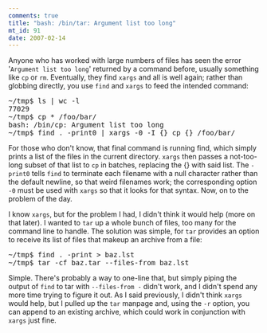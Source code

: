 ```yaml
--- 
comments: true
title: "bash: /bin/tar: Argument list too long"
mt_id: 91
date: 2007-02-14
---
```

Anyone who has worked with large numbers of files has seen the error '`Argument list too long`' returned by a command before, usually something like `cp` or `rm`.  Eventually, they find `xargs` and all is well again; rather than globbing directly, you use `find` and `xargs` to feed the intended command:

<pre>
~/tmp$ ls | wc -l
77029
~/tmp$ cp * /foo/bar/
bash: /bin/cp: Argument list too long
~/tmp$ find . -print0 | xargs -0 -I {} cp {} /foo/bar/
</pre>

For those who don't know, that final command is running find, which simply prints a list of the files in the current directory.  `xargs` then passes a not-too-long subset of that list to `cp` in batches, replacing the {} with said list.  The `-print0` tells `find` to terminate each filename with a null character rather than the default newline, so that weird filenames work; the corresponding option `-0` must be used with `xargs` so that it looks for that syntax.  Now, on to the problem of the day.

I know `xargs`, but for the problem I had, I didn't think it would help (more on that later).  I wanted to `tar` up a whole bunch of files, too many for the command line to handle.  The solution was simple, for `tar` provides an option to receive its list of files that makeup an archive from a file:

<pre>
~/tmp$ find . -print > baz.lst
~/tmp$ tar -cf baz.tar --files-from baz.lst
</pre>

Simple.  There's probably a way to one-line that, but simply piping the output of `find` to tar with `--files-from -` didn't work, and I didn't spend any more time trying to figure it out.  As I said previously, I didn't think `xargs` would help, but I pulled up the `tar` manpage and, using the `-r` option, you can append to an existing archive, which could work in conjunction with `xargs` just fine.
